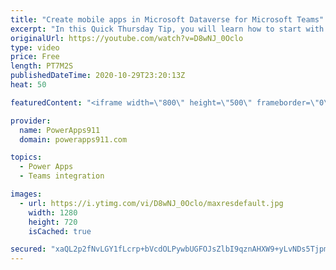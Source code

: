 ```yaml
---
title: "Create mobile apps in Microsoft Dataverse for Microsoft Teams"
excerpt: "In this Quick Thursday Tip, you will learn how to start with a mobile phone sized app in Project Oakdale. This lets you make screens that use the screen real estate better if you want to have mobile apps for Project Oakdale.  Sign up for my training class! https://training.powerapps911.com/courses/create-apps-workflows-and-chatbots-for-microsoft-teams"
originalUrl: https://youtube.com/watch?v=D8wNJ_0Oclo
type: video
price: Free
length: PT7M2S
publishedDateTime: 2020-10-29T23:20:13Z
heat: 50

featuredContent: "<iframe width=\"800\" height=\"500\" frameborder=\"0\" src=\"https://www.youtube.com/embed/D8wNJ_0Oclo\" allow=\"accelerometer; autoplay; encrypted-media; gyroscope; picture-in-picture\" allowfullscreen></iframe>"

provider:
  name: PowerApps911
  domain: powerapps911.com

topics:
  - Power Apps
  - Teams integration

images:
  - url: https://i.ytimg.com/vi/D8wNJ_0Oclo/maxresdefault.jpg
    width: 1280
    height: 720
    isCached: true

secured: "xaQL2p2fNvLGY1fLcrp+bVcdOLPywbUGFOJsZlbI9qznAHXW9+yLvNDs5TjpmNjrTQnn3rxFTwdiacONwEKhGfuVdC2QQLokawKSJIUTOqNKgm2YyC65hWifWXAEkorPR/qDe+nz0dpFI4lsBmHvvLAGWoP53vFWRK+9XmtQDdHKyVUssNhEdzMGApsyFafRK32Eq/dQ3vnMFCUyixa7/MHlR4XOCN2pasjEaBBLfkxWeiSPKvJMGUn3Y0Mn6EEfaZNt354OAUNO6PubkH5I087sAvROycKzXvvzbtqt2B+u+QCuQoUxelkWHAwS8D/tmVdGLysf/Ggf/zzz3cLCpqOGvQ2exVzODD9Qr0Bk8K98ixgoHQkEaC7AjAlCMdY2Kqq8NjmibC8S8qebZcrwRL+TAedxagFeW0Q8gig3VJU=;0+JeySvr/2vAHrKwmA4EFg=="
---
```


